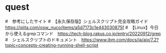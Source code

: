 # quest

#　参考にしたサイト
#　【永久保存版】シェルスクリプト完全攻略ガイド　https://qiita.com/osw_nuco/items/a5d7173c1e443030875f
#　【Linux】今日から使えるgrepコマンド　https://tech-blog.rakus.co.jp/entry/20220912/grep
#　シェルスクリプトのドキュメント　https://www.ibm.com/docs/ja/aix/7.2?topic=concepts-creating-running-shell-script